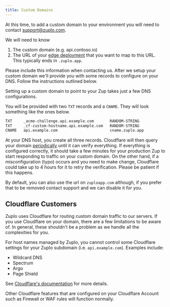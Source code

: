 ```yaml
---
title: Custom Domains
---
```


At this time, to add a custom domain to your environment you will need to contact [support@zuplo.com](mailto:support@zuplo.com).

We will need to know

1. The custom domain (e.g. api.contoso.io)
2. The URL of your [edge deployment](./environments.md) that you want to map to this URL. This typically ends in `.zuplo.app`.

Please include this information when contacting us. After we setup your custom domain we'll provide you with some records to configure on your DNS. Follow the instructions outlined below.

Setting up a custom domain to point to your Zup takes just a few DNS configurations.

You will be provided with two `TXT` records and a `CNAME`. They will look something like the ones below.

```txt
TXT     _acme-challenge.api.example.com       RANDOM-STRING
TXT     _cf-custom-hostname.api.example.com   RANDOM-STRING
CNAME   api.example.com                       cname.zuplo.app
```

At your DNS host, you create all three records. Cloudflare will then query your domain [periodically](https://developers.cloudflare.com/cloudflare-for-platforms/cloudflare-for-saas/start/hostname-verification-backoff-schedule/) until it can verify everything. If everything is configured correctly, it should take a few minutes for your production Zup to start responding to traffic on your custom domain. On the other hand, if a misconfiguration (typo) occurs and you need to make change, Cloudflare could take up to 4 hours for it to retry the verification. Please be patient if this happens.

By default, you can also use the url on `zuploapp.com` although, if you prefer that to be removed contact support and we can disable it for you.

## Cloudflare Customers

Zuplo uses Cloudflare for routing custom domain traffic to our servers. If you use Cloudflare on your domain, there are a few limitations to be aware of. In general, these shouldn't be a problem as we handle all the complexities for you.

For host names managed by Zuplo, you cannot control some Cloudflare settings for your Zuplo subdomain (i.e. `api.example.com`). Examples include:

- Wildcard DNS
- Spectrum
- Argo
- Page Shield

See [Cloudflare's documentation](https://developers.cloudflare.com/cloudflare-for-platforms/cloudflare-for-saas/#limitations) for more details.

Other Cloudflare features that are configured on your Cloudflare Account such as Firewall or WAF rules will function normally.
